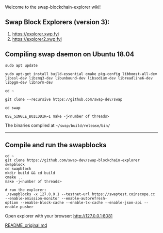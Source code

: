Welcome to the swap-blockchain-explorer wiki!

## Swap Block Explorers (version 3):
1. https://explorer.xwp.fyi
2. https://explorer2.xwp.fyi

## **Compiling swap daemon on Ubuntu 18.04**

``sudo apt update``

``sudo apt-get install build-essential cmake pkg-config libboost-all-dev libssl-dev libzmq3-dev libunbound-dev libsodium-dev libreadline6-dev libpgm-dev libnorm-dev``

``cd ~``

``git clone --recursive https://github.com/swap-dev/swap``

``cd swap``

``USE_SINGLE_BUILDDIR=1 make -j<number of threads>``

The binaries compiled at ``~/swap/build/release/bin/``

***

## Compile and run the swapblocks

    cd ~
    git clone https://github.com/swap-dev/swap-blockchain-explorer swapblock
    cd swapblock
    mkdir build && cd build
    cmake ..
    make -j<number of threads>
    
    # run the explorer:
    ./swapblocks -x 127.0.0.1 --testnet-url https://swaptest.coinscope.cc --enable-emission-monitor --enable-autorefresh- 
    option --enable-block-cache --enable-tx-cache --enable-json-api --enable-pusher

Open explorer with your browser:
http://127.0.0.1:8081


[README_original.md](README_original.md)
